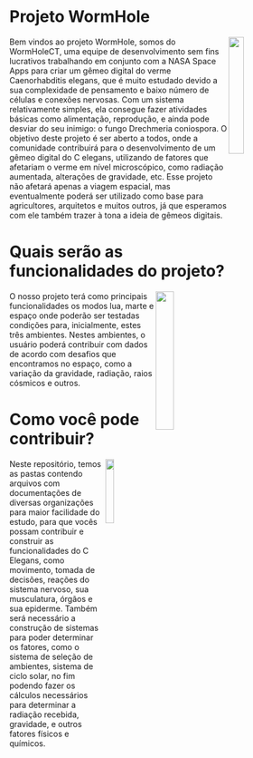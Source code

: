 # Projeto WormHole
<img align="right" width="23%" src="https://github.com/FabriThomas/WormHole/assets/133991330/33ed56f2-36e7-4c52-98fa-995c64adefaa">

Bem vindos ao projeto WormHole, somos do WormHoleCT, uma equipe de desenvolvimento sem fins lucrativos trabalhando em conjunto com a NASA Space Apps para criar um gêmeo digital do verme  Caenorhabditis elegans, que é muito estudado devido a sua complexidade de pensamento e baixo número de células e conexões nervosas. Com um sistema relativamente simples, ela consegue fazer atividades básicas como alimentação, reprodução, e ainda pode desviar do seu inimigo: o fungo Drechmeria coniospora. O objetivo deste projeto é ser aberto a todos, onde a comunidade contribuirá para o desenvolvimento de um gêmeo digital do C elegans, utilizando de fatores que afetariam o verme em nível microscópico, como radiação aumentada, alterações de gravidade, etc. Esse projeto não afetará apenas a viagem espacial, mas eventualmente poderá ser utilizado como base para agricultores, arquitetos e muitos outros, já que esperamos com ele também trazer à tona a ideia de gêmeos digitais.

# Quais serão as funcionalidades do projeto?
<img align="right" width="25%" src="https://github.com/FabriThomas/WormHole/assets/133991330/61fe9d82-0fdb-431c-a377-ce97e8fd8901"> 

O nosso projeto terá como principais funcionalidades os modos lua, marte e espaço onde poderão ser testadas condições para, inicialmente, estes três ambientes. Nestes ambientes, o usuário poderá contribuir com dados de acordo com desafios que encontramos no espaço, como a variação da gravidade, radiação, raios cósmicos e outros.

# Como você pode contribuir?
<img align="right" width="17%" src="https://github.com/FabriThomas/WormHole/assets/133991330/80ba6991-ae75-46b4-a844-657576b3b61d">

Neste repositório, temos as pastas contendo arquivos com documentações de diversas organizações para maior facilidade do estudo, para que vocês possam contribuir e construir as funcionalidades do C Elegans, como movimento, tomada de decisões, reações do sistema nervoso, sua musculatura, órgãos e sua epiderme. Também será necessário a construção de sistemas para poder determinar os fatores, como o sistema de seleção de ambientes, sistema de ciclo solar, no fim podendo fazer os cálculos necessários para determinar a radiação recebida, gravidade, e outros fatores físicos e químicos.
